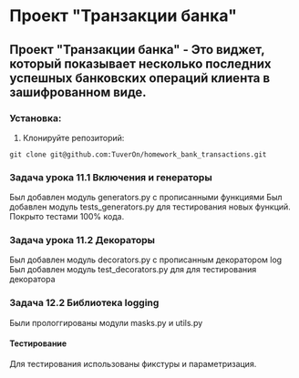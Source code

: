 # Проект "Транзакции банка"

## Проект "Транзакции банка" - Это виджет, который показывает несколько последних успешных банковских операций клиента в зашифрованном виде.

### Установка:

1. Клонируйте репозиторий:
```
git clone git@github.com:TuverOn/homework_bank_transactions.git
```

### Задача урока 11.1 Включения и генераторы
Был добавлен модуль generators.py с прописанными функциями
Был добавлен модуль tests_generators.py для тестирования новых функций. Покрыто тестами 100% кода.

### Задача урока 11.2 Декораторы
Был добавлен модуль decorators.py с прописанным декоратором log
Был добавлен модуль test_decorators.py для для тестирования декоратора

### Задача 12.2 Библиотека logging
Были прологгированы модули masks.py и utils.py

#### Тестирование
Для тестирования использованы фикстуры и параметризация.
